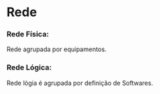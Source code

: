 # Rede

### Rede Física: 
Rede agrupada por equipamentos.

### Rede Lógica: 
Rede lógia é agrupada por definição de Softwares.